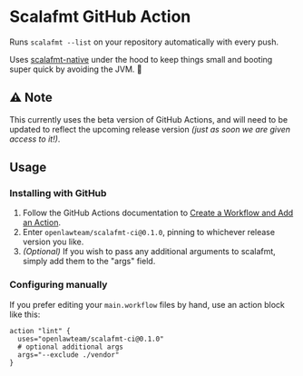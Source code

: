 # Scalafmt GitHub Action

Runs `scalafmt --list` on your repository automatically with every push.

Uses [scalafmt-native](https://github.com/mroth/scalafmt-native) under the hood to keep things small and booting super quick by avoiding the JVM. :racehorse:

## :warning: Note 

This currently uses the beta version of GitHub Actions, and will need to be updated to reflect the upcoming release version _(just as soon we are given access to it!)_. 

## Usage

### Installing with GitHub

1. Follow the GitHub Actions documentation to [Create a Workflow and Add an Action](https://help.github.com/en/articles/creating-a-workflow-with-github-actions).
2. Enter `openlawteam/scalafmt-ci@0.1.0`, pinning to whichever release version you like.
3. _(Optional)_ If you wish to pass any additional arguments to scalafmt, simply add them to the "args" field.

### Configuring manually

If you prefer editing your `main.workflow` files by hand, use an action block like this:

```hcl
action "lint" {
  uses="openlawteam/scalafmt-ci@0.1.0"
  # optional additional args
  args="--exclude ./vendor"
}
```

